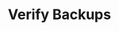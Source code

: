 ---
sidebar_position: 6
title: "Verify Backups"
sidebar_label: "Verify Backups"
description: "Validate backup integrity in Debian systems - test backup completeness, verify data consistency, perform restoration testing, and ensure backup reliability."
keywords:
  - "debian backup verification"
  - "backup integrity testing"
  - "data consistency checks"
  - "restoration testing"
  - "backup validation"
tags:
  - debian
  - backup-verification
  - integrity-testing
  - backup-validation
  - data-consistency
slug: /linux/debian/administration/backup-restore/verify-backups
---